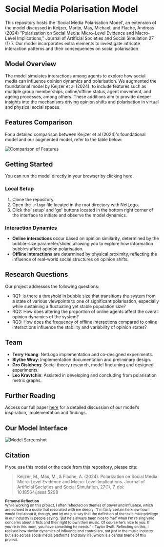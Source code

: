 # Social Media Polarisation Model

This repository hosts the 'Social Media Polarisation Model', an extension of the model discussed in Keijzer, Marijn, Mäs, Michael, and Flache, Andreas (2024) "Polarization on Social Media: Micro-Level Evidence and Macro-Level Implications," Journal of Artificial Societies and Social Simulation 27 (1) 7. Our model incorporates extra elements to investigate intricate interaction patterns and their consequences on social polarisation.

## Model Overview
The model simulates interactions among agents to explore how social media can influence opinion dynamics and polarisation. We augmented the foundational model by Keijzer et al (2024). to include features such as multiple group memberships, online/offline status, agent movement, and ageing processes, among others. These additions aim to provide deeper insights into the mechanisms driving opinion shifts and polarisation in virtual and physical social spaces.

## Features Comparison
For a detailed comparison between Keijzer et al (2024)'s foundational model and our augmented model, refer to the table below:

![Comparison of Features](https://github.com/t3rryhuang/Social-Media-Polarisation-Model/blob/main/python%20visualisations/comparison.png?raw=true)

## Getting Started
You can run the model directly in your browser by clicking [here](https://t3rryhuang.github.io/Social-Media-Polarisation-Model/).

### Local Setup
1. Clone the repository.
2. Open the `.nlogo` file located in the root directory with NetLogo.
3. Click the 'setup' and 'go' buttons located in the bottom right corner of the interface to initiate and observe the model dynamics.

### Interaction Dynamics
- **Online interactions** occur based on opinion similarity, determined by the bubble-size parameter/slider, allowing you to explore how information bubbles affect opinion polarisation.
- **Offline interactions** are determined by physical proximity, reflecting the influence of real-world social structures on opinion shifts.

## Research Questions
Our project addresses the following questions:
- RQ1: Is there a threshold in bubble size that transitions the system from a state of various viewpoints to one of significant polarisation, especially while sustaining a fluctuating yet stable population size?
- RQ2: How does altering the proportion of online agents affect the overall opinion dynamics of the system?
- RQ3: How does the frequency of offline interactions compared to online interactions influence the stability and variability of opinion states?

## Team
- **Terry Huang**: NetLogo implementation and co-designed experiments.
- **Blythe Wray**: Implementation documentation and preliminary design.
- **Gro Gisleberg**: Social theory research, model finetuning and designed experiments.
- **Leo Kravtchin**: Assisted in developing and concluding from polarisation metric graphs.

## Further Reading
Access our full paper [here](https://github.com/t3rryhuang/Social-Media-Polarisation-Model/blob/main/report.pdf) for a detailed discussion of our model's inspiration, implementation and findings.

## Our Model Interface
![Model Screenshot](https://github.com/t3rryhuang/Social-Media-Polarisation-Model/blob/main/model-screenshot.png?raw=true)

## Citation
If you use this model or the code from this repository, please cite:
> Keijzer, M., Mäs, M., & Flache, A. (2024). Polarization on Social Media: Micro-Level Evidence and Macro-Level Implications. Journal of Artificial Societies and Social Simulation, 27(1), 7. doi: 10.18564/jasss.5298

<sub><strong>Personal Reflection</strong><br>
While working on this project, I often reflected on themes of power and influence, which are echoed in a quote that resonated with me deeply: "I'm fairly certain he knew how I would feel about it, though, and let me just say that the definition of the toxic male privilege in our industry is people saying, 'But he's always been nice to me!' when I'm raising valid concerns about artists and their right to own their music. Of course he's nice to you. If you're in this room, you have something he needs." - Taylor Swift. Reflecting on this, I realised how similar dynamics of influence and control are, not just in the music industry but also across social media platforms and daily life, which is a central theme of this project.</sub>

